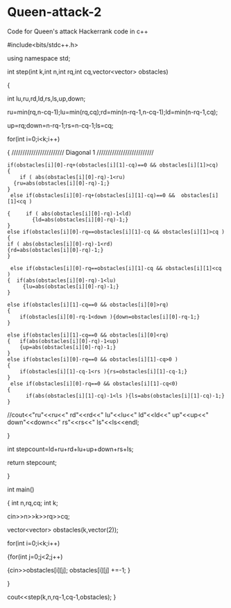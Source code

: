 # Queen-attack-2
Code for Queen's attack Hackerrank code in c++

#include<bits/stdc++.h>

using namespace std;

int step(int k,int n,int rq,int cq,vector<vector<int>> obstacles)

{

int lu,ru,rd,ld,rs,ls,up,down;

ru=min(rq,n-cq-1);lu=min(rq,cq);rd=min(n-rq-1,n-cq-1);ld=min(n-rq-1,cq);

up=rq;down=n-rq-1;rs=n-cq-1;ls=cq;

for(int i=0;i<k;i++)

{
    //////////////////////// Diagonal 1 //////////////////////////
    
    if(obstacles[i][0]-rq+(obstacles[i][1]-cq)==0 && obstacles[i][1]>cq)
    {
        if ( abs(obstacles[i][0]-rq)-1<ru)
      {ru=abs(obstacles[i][0]-rq)-1;}
    }
     else if(obstacles[i][0]-rq+(obstacles[i][1]-cq)==0 &&  obstacles[i][1]<cq )

    {     if ( abs(obstacles[i][0]-rq)-1<ld)
            {ld=abs(obstacles[i][0]-rq)-1;}
    }
    else if(obstacles[i][0]-rq==obstacles[i][1]-cq && obstacles[i][1]>cq )
    {
    if ( abs(obstacles[i][0]-rq)-1<rd)
    {rd=abs(obstacles[i][0]-rq)-1;}
    }

     else if(obstacles[i][0]-rq==obstacles[i][1]-cq && obstacles[i][1]<cq  )
    {  if(abs(obstacles[i][0]-rq)-1<lu)
         {lu=abs(obstacles[i][0]-rq)-1;}
    }

    else if(obstacles[i][1]-cq==0 && obstacles[i][0]>rq)
    {
        if(obstacles[i][0]-rq-1<down ){down=obstacles[i][0]-rq-1;}
    }

    else if(obstacles[i][1]-cq==0 && obstacles[i][0]<rq)
    {   if(abs(obstacles[i][0]-rq)-1<up)
        {up=abs(obstacles[i][0]-rq)-1;}
    }
    else if(obstacles[i][0]-rq==0 && obstacles[i][1]-cq>0 )
    {
        if(obstacles[i][1]-cq-1<rs ){rs=obstacles[i][1]-cq-1;}
    }
     else if(obstacles[i][0]-rq==0 && obstacles[i][1]-cq<0)
    {
          if(abs(obstacles[i][1]-cq)-1<ls ){ls=abs(obstacles[i][1]-cq)-1;}
    }
 //cout<<"ru"<<ru<<" rd"<<rd<<" lu"<<lu<<" ld"<<ld<<" up"<<up<<" down"<<down<<" rs"<<rs<<" ls"<<ls<<endl;

}


int stepcount=ld+ru+rd+lu+up+down+rs+ls;

return stepcount;

}

int main()

{
    int n,rq,cq;
     int k;

cin>>n>>k>>rq>>cq;

vector<vector<int>> obstacles(k,vector<int>(2));

for(int i=0;i<k;i++)

{for(int j=0;j<2;j++)

{cin>>obstacles[i][j];
         obstacles[i][j] +=-1;
         }
 
 }
   
   cout<<step(k,n,rq-1,cq-1,obstacles);
}
